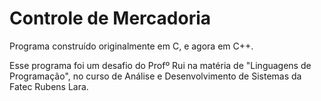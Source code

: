# Controle de Mercadoria

Programa construído originalmente em C, e agora em C++.

Esse programa foi um desafio do Profº Rui na matéria de "Linguagens de Programação", no curso de Análise e Desenvolvimento de Sistemas da Fatec Rubens Lara.
